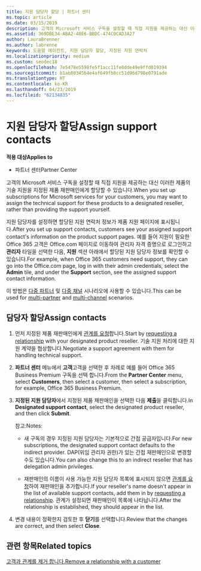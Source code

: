 ```yaml
---
title: 지원 담당자 할당 | 파트너 센터
ms.topic: article
ms.date: 03/15/2019
description: 고객의 Microsoft 서비스 구독을 설정할 때 직접 지원을 제공하는 대신 이러한 제품의 기술 지원을 지정된 제품 재판매인에게 할당할 수 있습니다.
ms.assetid: 369DBE34-ABA2-40E6-BBDC-474C0CAD3A27
author: LauraBrenner
ms.author: labrenne
keywords: 도움말 에이전트, 지원 담당자 할당, 지정된 지원 연락처
ms.localizationpriority: medium
ms.custom: seodec18
ms.openlocfilehash: 7e5478e5598fe5f1acc11fe0dde49e9ffd019394
ms.sourcegitcommit: b1ab80345b4e4af649fb8cc51d96d798e0791ade
ms.translationtype: HT
ms.contentlocale: ko-KR
ms.lasthandoff: 04/23/2019
ms.locfileid: "62134835"
---
```

# <a name="assign-support-contacts"></a><span data-ttu-id="368a8-104">지원 담당자 할당</span><span class="sxs-lookup"><span data-stu-id="368a8-104">Assign support contacts</span></span>

<span data-ttu-id="368a8-105">**적용 대상**</span><span class="sxs-lookup"><span data-stu-id="368a8-105">**Applies to**</span></span>

-  <span data-ttu-id="368a8-106">파트너 센터</span><span class="sxs-lookup"><span data-stu-id="368a8-106">Partner Center</span></span>

<span data-ttu-id="368a8-107">고객의 Microsoft 서비스 구독을 설정할 때 직접 지원을 제공하는 대신 이러한 제품의 기술 지원을 지정된 제품 재판매인에게 할당할 수 있습니다.</span><span class="sxs-lookup"><span data-stu-id="368a8-107">When you set up subscriptions for Microsoft services for your customers, you may want to assign the technical support for these products to a designated reseller, rather than providing the support yourself.</span></span>

<span data-ttu-id="368a8-108">지원 담당자를 설정하면 할당된 지원 연락처 정보가 제품 지원 페이지에 표시됩니다.</span><span class="sxs-lookup"><span data-stu-id="368a8-108">After you set up support contacts, customers see your assigned support contact's information on the product support pages.</span></span> <span data-ttu-id="368a8-109">예를 들어 지원이 필요한 Office 365 고객은 Office.com 페이지로 이동하여 관리자 자격 증명으로 로그인하고 **관리자** 타일을 선택한 다음, **지원** 섹션 아래에서 할당된 지원 담당자 정보를 확인할 수 있습니다.</span><span class="sxs-lookup"><span data-stu-id="368a8-109">For example, when Office 365 customers need support, they can go into the Office.com page, log in with their admin credentials, select the **Admin** tile, and under the **Support** section, see the assigned support contact information.</span></span>

<span data-ttu-id="368a8-110">이 방법은 [다중 파트너](multipartner.md) 및 [다중 채널](multichannel.md) 시나리오에 사용할 수 있습니다.</span><span class="sxs-lookup"><span data-stu-id="368a8-110">This can be used for [multi-partner](multipartner.md) and [multi-channel](multichannel.md) scenarios.</span></span> 

<a href="" id="assigncontacts"></a>
## <a name="assign-contacts"></a><span data-ttu-id="368a8-111">담당자 할당</span><span class="sxs-lookup"><span data-stu-id="368a8-111">Assign contacts</span></span>

1.  <span data-ttu-id="368a8-112">먼저 지정된 제품 재판매인에게 [관계를 요청](request-a-relationship-with-a-customer.md)합니다.</span><span class="sxs-lookup"><span data-stu-id="368a8-112">Start by [requesting a relationship](request-a-relationship-with-a-customer.md) with your designated product reseller.</span></span> <span data-ttu-id="368a8-113">기술 지원 처리에 대한 지원 계약을 협상합니다.</span><span class="sxs-lookup"><span data-stu-id="368a8-113">Negotiate a support agreement with them for handling technical support.</span></span>

2.  <span data-ttu-id="368a8-114">**파트너 센터** 메뉴에서 **고객**고객을 선택한 후 차례로 예를 들어 Office 365 Business Premium 구독을 선택 합니다.</span><span class="sxs-lookup"><span data-stu-id="368a8-114">From the **Partner Center** menu, select **Customers**, then select a customer, then select a subscription, for example, Office 365 Business Premium.</span></span>

3.  <span data-ttu-id="368a8-115">**지정된 지원 담당자**에서 지정된 제품 재판매인을 선택한 다음 **제출**을 클릭합니다.</span><span class="sxs-lookup"><span data-stu-id="368a8-115">In  **Designated support contact**, select the designated product reseller, and then click **Submit**.</span></span> 

    <span data-ttu-id="368a8-116">참고:</span><span class="sxs-lookup"><span data-stu-id="368a8-116">Notes:</span></span> 
    
    *  <span data-ttu-id="368a8-117">새 구독의 경우 지정된 지원 담당자는 기본적으로 간접 공급자입니다.</span><span class="sxs-lookup"><span data-stu-id="368a8-117">For new subscriptions, the designated support contact defaults to the indirect provider.</span></span> <span data-ttu-id="368a8-118">DAP(위임 관리자 권한)가 있는 간접 재판매인으로 변경할 수도 있습니다.</span><span class="sxs-lookup"><span data-stu-id="368a8-118">You can also change this to an indirect reseller that has delegation admin privileges.</span></span>
    
    *  <span data-ttu-id="368a8-119">재판매인의 이름이 사용 가능한 지원 담당자 목록에 표시되지 않으면 [관계를 요청](request-a-relationship-with-a-customer.md)하여 재판매인을 추가합니다.</span><span class="sxs-lookup"><span data-stu-id="368a8-119">If your reseller's name doesn't appear in the list of available support contacts, add them in by [requesting a relationship](request-a-relationship-with-a-customer.md).</span></span> <span data-ttu-id="368a8-120">관계가 설정되면 재판매인이 목록에 나타납니다.</span><span class="sxs-lookup"><span data-stu-id="368a8-120">After the relationship is established, they should appear in the list.</span></span>  

4.  <span data-ttu-id="368a8-121">변경 내용이 정확한지 검토한 후 **닫기**를 선택합니다.</span><span class="sxs-lookup"><span data-stu-id="368a8-121">Review that the changes are correct, and then select **Close**.</span></span>

## <a name="related-topics"></a><span data-ttu-id="368a8-122">관련 항목</span><span class="sxs-lookup"><span data-stu-id="368a8-122">Related topics</span></span>

[<span data-ttu-id="368a8-123">고객과 관계를 제거 합니다.</span><span class="sxs-lookup"><span data-stu-id="368a8-123">Remove a relationship with a customer</span></span>](remove-a-relationship.md)
